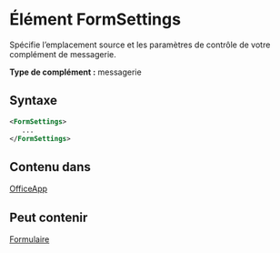 # <a name="formsettings-element"></a>Élément FormSettings

Spécifie l’emplacement source et les paramètres de contrôle de votre complément de messagerie.

**Type de complément :** messagerie

## <a name="syntax"></a>Syntaxe

```XML
<FormSettings>
   ...
</FormSettings>
```

## <a name="contained-in"></a>Contenu dans

[OfficeApp](officeapp.md)

## <a name="can-contain"></a>Peut contenir

[Formulaire](form.md)

